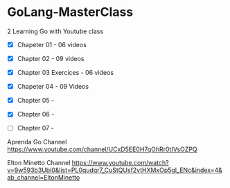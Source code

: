 # GoLang-MasterClass
2
Learning Go with Youtube class

- [x] Chapeter 01 - 06 videos
- [x] Chapter 02 - 09 videos
- [x] Chapter 03 Exercices - 06 videos
- [x] Chapeter 04 - 09 Videos
- [x] Chapter 05 - 
- [x] Chapter 06 -
- [ ] Chapter 07 - 


Aprenda Go Channel https://www.youtube.com/channel/UCxD5EE0H7qOhRr0tIVsOZPQ

Elton Minetto Channel https://www.youtube.com/watch?v=9w593b3Ubi0&list=PL0qudqr7_CuStQUsf2vtHXMxOp5gl_ENc&index=4&ab_channel=EltonMinetto
